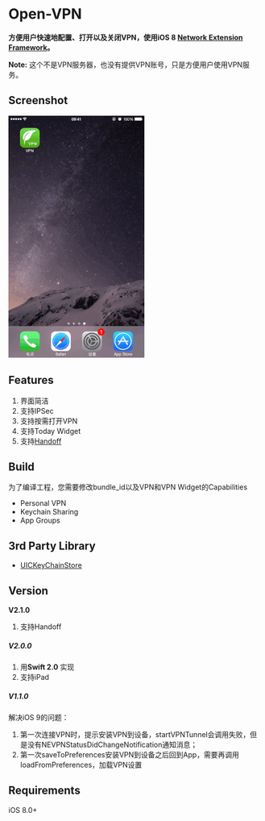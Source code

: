 # Open-VPN

**方便用户快速地配置、打开以及关闭VPN，使用iOS 8 [Network Extension Framework](https://developer.apple.com/library/ios/documentation/NetworkExtension/Reference/Network_Extension_Framework_Reference/index.html#//apple_ref/doc/uid/TP40016234)。**

**Note:** 这个不是VPN服务器，也没有提供VPN账号，只是方便用户使用VPN服务。

## Screenshot

![](Demo.gif)

## Features

1.  界面简洁
2.  支持IPSec
3.  支持按需打开VPN
4.  支持Today Widget
5.  支持[Handoff](Document/Handoff/#handoff)

## Build

为了编译工程，您需要修改bundle_id以及VPN和VPN Widget的Capabilities

+   Personal VPN
+   Keychain Sharing
+   App Groups

## 3rd Party Library

*   [UICKeyChainStore](https://github.com/kishikawakatsumi/UICKeyChainStore)

## Version

**V2.1.0**

1.  支持Handoff

##### V2.0.0

1.  用**Swift 2.0** 实现
2.  支持iPad

##### V1.1.0

解决iOS 9的问题：

1.  第一次连接VPN时，提示安装VPN到设备，startVPNTunnel会调用失败，但是没有NEVPNStatusDidChangeNotification通知消息；
2.  第一次saveToPreferences安装VPN到设备之后回到App，需要再调用loadFromPreferences，加载VPN设置

## Requirements

iOS 8.0+